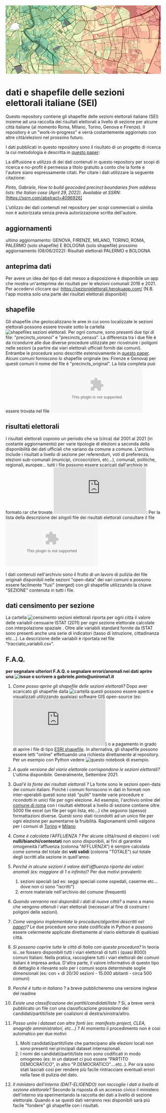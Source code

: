 ![immagine](https://github.com/gabrielepinto/dati-sezioni-elettorali/raw/main/immagine_copertina.PNG)
# dati e shapefile delle sezioni elettorali italiane (SEI)
Questo repository contiene gli shapefile delle sezioni elettorali italiane (SEI) insieme ad una raccolta dei risultati elettorali a livello di sezione per alcune città italiane (al momento Roma, Milano, Torino, Genova e Firenze). Il repository è un "work-in-progress" e verrà costantemente aggiornato con altre città/elezioni nel prossimo futuro.

I dati pubblicati in questo repository sono il risultato di un progetto di ricerca la cui metodologia è descritta in [questo paper](https://papers.ssrn.com/sol3/papers.cfm?abstract_id=4096926):

La diffusione e utilizzo di dei dati contenuti in questo repository per scopi di ricerca e no-profit è permessa a titolo gratuito a conto che la fonte e l'autore siano espressamente citati. Per citare i dati utilizzare la seguente citazione: 

 _Pinto, Gabriele, How to build geocoded precinct boundaries from address lists: the Italian case (April 29, 2022). Available at SSRN:_ [https://ssrn.com/abstract=4096926]

L'utilizzo dei dati contenuti nel repository per scopi commerciali o similia non è autorizzata senza previa autorizzazione scritta dell'autore.


## aggiornamenti
ultimo aggiornamento: GENOVA, FIRENZE, MILANO, TORINO, ROMA, PALERMO (solo shapefile) E BOLOGNA (solo shapefile) 
prossimo aggiornamento (08/06/2022): Risultati elettorali PALERMO e BOLOGNA

## anteprima dati
Per avere un idea del tipo di dati messo a disposizione è disponibile un app che mostra un'anteprima dei risultati per le elezioni comunali 2016 e 2021. Per accedervi cliccare qui :https://sezionielettorali.herokuapp.com/ (N.B. l'app mostra solo una parte dei risultati elettorali disponibili)

## shapefile
Gli shapefile che geolocalizzano le aree in cui sono localizzate le sezioni elettorali possono essere trovate sotto la cartella ![shapefiles sezioni elettorali](https://github.com/gabrielepinto/dati-sezioni-elettorali/tree/main/shapefiles_sezioni_elettorali).
Per ogni comune, sono presenti due tipi di file: "precincts_voronoi" e "precincts_census". La differenza tra i due file è da ricondurre alle due diverse procedure utilizzate per ricostruire i poligoni nelle sezioni (a partire dai viari elettorali ufficiali forniti dai comuni). Entrambe le procedure sono descritte estensivamente in [questo paper](https://papers.ssrn.com/sol3/papers.cfm?abstract_id=4096926). Alcuni comuni forniscono lo shapefile originale (es: Firenze e Genova) per questi comuni il nome del file è "precincts_original".  La lista completa può essere trovata nel file ![lista shapefile](https://github.com/gabrielepinto/dati-sezioni-elettorali/blob/main/anagrafica_shapefile.csv)

## risultati elettorali
I risultati elettorali coprono un periodo che va (circa) dal 2001 al 2021 (in costante aggiornamento) per varie tipologie di elezioni a seconda della disponibilità dei dati ufficiali che variano da comune a comune. L'archivio include i risultati a livello di sezione per referendum, voti di preferenza, elezioni sub-comunali (municipi, circoscrizioni, etc...), comunali, politiche, regionali, europee... tutti i file possono essere scaricati dall'archivio in formato rar che trovate ![qui](https://github.com/gabrielepinto/dati-sezioni-elettorali/blob/main/risultati_elettorali.rar): 
Per la lista della descrizione dei singoli file dei risultati elettorali consultare il file ![anagrafica completa](https://github.com/gabrielepinto/dati-sezioni-elettorali/blob/main/anagrafica_completa_all_cities.csv)

I dati contenuti nell'archivio sono il frutto di un lavoro di pulizia dei file originali disponibili nelle sezioni "open-data" dei vari comuni e possono essere facilmente "fusi" (merged) con gli shapefile utilizzando la chiave "SEZIONE" contenuta in tutti i file.

## dati censimento per sezione
La cartella  ![censimento sezioni elettorali](https://github.com/gabrielepinto/dati-sezioni-elettorali/tree/main/dati_censimento_sezione_elettorale) riporta per ogni citta il valore delle variabili censuarie ISTAT (2011) per ogni sezione elettorale calcolate con interpolazione spaziale . Oltre alle variabili standard fornite da ISTAT sono presenti anche una serie di indicatori (tasso di istruzione, cittadinanza etc...). La descrizione delle variabili è riportata nel file "tracciato_variabili.csv".

## F.A.Q.

__per segnalare ulteriori F.A.Q. o segnalare errori/anomali nei dati aprire una ![issue](https://github.com/gabrielepinto/dati-sezioni-elettorali/issues) o scrivere a gabriele.pinto@uniroma1.it__

1. _Come posso aprire gli shapefile delle sezioni elettorali?_
Dopo aver scaricato gli shapefile dalla ![cartella](https://github.com/gabrielepinto/dati-sezioni-elettorali/tree/main/shapefiles_sezioni_elettorali) questi possono essere aperti e visualizzati utilizzando qualsiasi software GIS open-source (es: ![QGIS](https://qgis.org/en/site/forusers/download.html)) o a pagamento in grado di aprire i file di tipo [ESRI shapefile](https://en.wikipedia.org/wiki/Shapefile).
In alternativa, gli shapefile possono essere letti "online" effettuando una richiesta direttamente al repository. Per un esempio con Python vedere ![questo notebook di esempio](https://github.com/gabrielepinto/dati-sezioni-elettorali/blob/main/esempio_apertura_file.ipynb).

2. _A quale versione del viario elettorale corrispondono le sezioni elettorali?_  
L'ultima disponibile. Generalmente, Settembre 2021. 

3. _Qual'è la fonte dei risultati elettorali ?_ 
La fonte sono le sezioni open-data dei comuni italiani. Poichè i comuni forniscono in dati in formati non inter-operabili questi sono stati "puliti" tramite varie procedure e ricondotti in unici file per ogni elezione. Ad esempio, l'archivio online del  [comune di roma](https://www.elezioni.comune.roma.it/archivio.asp) con i risultati elettorali a livello di sezione contiene oltre 5000 file excel (un file per ogni lista, etc...) che seguono (spesso) formattazioni diverse. Questi sono stati ricondotti ad un unico file per ogni elezione per aumentarne la fruibilità. Ragionamenti simili valgono per i comuni di [Torino](http://aperto.comune.torino.it/dataset?dcat_subtheme_it=0416+procedura+elettorale+e+voto) e [Milano](https://dati.comune.milano.it/dataset?tags=elezione)

4. _Come è calcolata l'AFFLUENZA ?_ 
Per alcune città/round di elezioni i voti __nulli/bianchi/contestati__ non sono disponibili, ai fini di garantire omogeneità l'affluenza (colonna "AFFLUENZA") è sempre calcolata come somma del totale dei __voti validi__ (colonna "TOTALE") sul totale degli iscritti alla sezione in quell'anno. 

5. _Perchè in alcune sezioni il valore dell'affluenza riporta dei valori anomali (es: maggiore di 1 o infinito)_?
Per due motivi prevalenti:
    1. sezioni speciali (ad es: seggi speciali come ospedali, caserme etc... dove non ci sono "iscritti")
    2. errore materiale nell'archivio del comune (frequenti)

6. _Quando verranno resi disponibili i dati di nuove città?_
a mano a mano che vengono ottenuti i viari elettorali (necessari al fine di costruire i poligoni delle sezioni).

7. _Come vengono implementate le procedure/algoritmi  descritti nel  [paper](https://papers.ssrn.com/sol3/papers.cfm?abstract_id=4096926))?_
Le due procedure sono state codificate in Python e possono essere celermente applicate direttamente al viario elettorale di qualsiasi città.

8. _Si possono coprire tutte le città di Italia con questa procedura?_
In teoria si...se fossero disponibili tutti i viari elettorali di tutti i (quasi 8000) comuni Italiani. Nella pratica, raccogliere tutti i viari elettorali dei comuni italiani è impresa ardua. D'altra parte, il valore informativo di questo tipo di dettaglio è rilevante solo per i comuni sopra determinate soglie dimensionali (es: con + di 20/30 sezioni - 15.000 abitanti - circa 500 comuni)

9. _Perchè è tutto in italiano_ ?
a breve pubblicheremo una versione inglese del readme

10. _Esiste una classificazione dei partiti/candidati/liste ?_
Si, a breve verrà pubblicato un file con una classificazione _grossolana_ dei candidati/partiti/liste per coalizioni di destra/sinistra/altro.

11. _Posso unire i dataset con altre fonti (es: manifesto project, CLEA, anagrafe amministratori, etc...) ?_ 
Al momento il procedimento non è così automatico per due motivi:
    1. Molti candidati/partiti/liste che partecipano alle elezioni locali non sono presenti nei principali dataset internazionali.
    2. I nomi dei candidati/partiti/liste non sono codificati in modo omogeneo (es: in un dataset ci può essere "PARTITO DEMOCRATICO", in altro "P.DEMOCRATICO"....etc..). Per ora sono stati lasciati così per rendere più facile rintracciare eventuali errori nella fase di pulizia del dato.

12. _Il ministero dell'interno (DAIT-ELIGENDO) non raccoglie i dati a livello di sezione elettorale?_
Secondo la risposta di un accesso civico il ministero dell'interno sta sperimentando la raccolta dei dati a livello di sezione elettorale. Quando e se questi dati verranno resi disponibili sarà più facile "fondere" gli shapefile con i risultati.